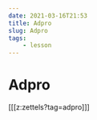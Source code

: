 ```yaml
---
date: 2021-03-16T21:53
title: Adpro
slug: Adpro
tags:
    - lesson
---
```


# Adpro
[[[z:zettels?tag=adpro]]]
